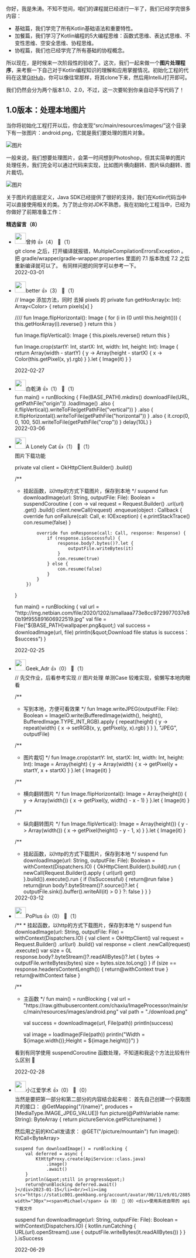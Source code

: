 你好，我是朱涛。不知不觉间，咱们的课程就已经进行一半了，我们已经学完很多内容：

- 基础篇，我们学完了所有Kotlin基础语法和重要特性。
- 加餐篇，我们学习了Kotlin编程的5大编程思维：函数式思维、表达式思维、不变性思维、空安全思维、协程思维。
- 协程篇，我们也已经学完了所有基础的协程概念。

所以现在，是时候来一次阶段性的验收了。这次，我们一起来做一个**图片处理程序**，来考察一下自己对于Kotlin编程知识的理解和应用掌握情况。初始化工程的代码在这里[GitHub](https://github.com/chaxiu/ImageProcessor.git)，你可以像往常那样，将其clone下来，然后用IntelliJ打开即可。

我们仍然会分为两个版本1.0、2.0，不过，这一次要轮到你亲自动手写代码了！

## 1.0版本：处理本地图片

当你将初始化工程打开以后，你会发现“src/main/resources/images/”这个目录下有一张图片：android.png，它就是我们要处理的图片对象。

![图片](https://static001.geekbang.org/resource/image/0d/64/0de4da2977353d97631d88531feff464.png?wh=1817x704)

一般来说，我们想要处理图片，会第一时间想到Photoshop，但其实简单的图片处理任务，我们完全可以通过代码来实现，比如图片横向翻转、图片纵向翻转、图片裁切。

![图片](https://static001.geekbang.org/resource/image/45/c6/456e395f69c12b20e095959046fccac6.png?wh=1128x424)

关于图片的底层定义，Java SDK已经提供了很好的支持，我们在Kotlin代码当中可以直接使用相关的类。为了防止你对JDK不熟悉，我在初始化工程当中，已经为你做好了前期准备工作：
<div><strong>精选留言（8）</strong></div><ul>
<li><img src="https://static001.geekbang.org/account/avatar/00/12/d5/8f/d0874a01.jpg" width="30px"><span>曾帅</span> 👍（4） 💬（1）<div>git clone 之后，打开编译就报错，MultipleCompilationErrorsException 。把 gradle&#47;wrapper&#47;gradle-wrapper.properties 里面的 7.1 版本改成 7.2 之后重新编译就可以了。
有同样问题的同学可以参考一下。</div>2022-03-01</li><br/><li><img src="https://static001.geekbang.org/account/avatar/00/11/d6/a7/ac23f5a6.jpg" width="30px"><span>better</span> 👍（3） 💬（1）<div>&#47;&#47; Image 添加方法，同时 去掉 pixels 的 private
fun getHorArray(x: Int): Array&lt;Color&gt; {
        return pixels[x]
}

&#47;&#47;&#47;&#47; 
fun Image.flipHorizontal(): Image {
    for (i in (0 until this.height())) {
        this.getHorArray(i).reverse()
    }
    return this
}

fun Image.flipVertical(): Image {
    this.pixels.reverse()
    return this
}

fun Image.crop(startY: Int, startX: Int, width: Int, height: Int): Image {
    return Array(width - startY) { y -&gt;
        Array(height - startX) { x -&gt;
            Color(this.getPixel(x, y).rgb)
        }
    }.let {
        Image(it)
    }
}
</div>2022-02-27</li><br/><li><img src="https://static001.geekbang.org/account/avatar/00/14/71/c1/cbc55e06.jpg" width="30px"><span>白乾涛</span> 👍（1） 💬（1）<div>fun main() = runBlocking {
    File(BASE_PATH).mkdirs()
    downloadFile(URL, getPathFile(&quot;origin&quot;))
        .loadImage()
        .also { it.flipVertical().writeToFile(getPathFile(&quot;vertical&quot;)) }
        .also { it.flipHorizontal().writeToFile(getPathFile(&quot;horizontal&quot;)) }
        .also { it.crop(0, 0, 100, 50).writeToFile(getPathFile(&quot;crop&quot;)) }
    delay(10L)
}</div>2022-03-06</li><br/><li><img src="https://static001.geekbang.org/account/avatar/00/2c/06/e5/51ef9735.jpg" width="30px"><span>A Lonely Cat</span> 👍（1） 💬（1）<div>图片下载功能

private val client = OkHttpClient.Builder()
    .build()

&#47;**
 * 挂起函数，以http的方式下载图片，保存到本地
 *&#47;
suspend fun downloadImage(url: String, outputFile: File): Boolean = suspendCoroutine { con -&gt;
    val request = Request.Builder()
        .url(url)
        .get()
        .build()
    client.newCall(request)
        .enqueue(object : Callback {
            override fun onFailure(call: Call, e: IOException) {
                e.printStackTrace()
                con.resume(false)
            }

            override fun onResponse(call: Call, response: Response) {
                if (response.isSuccessful) {
                    response.body?.bytes()?.let {
                        outputFile.writeBytes(it)
                    }
                    con.resume(true)
                } else {
                    con.resume(false)
                }
            }
        })
}

fun main() = runBlocking {
    val url = &quot;http:&#47;&#47;img.netbian.com&#47;file&#47;2020&#47;1202&#47;smallaaa773e8cc9729977037e80b19f955891606922519.jpg&quot;
    val file = File(&quot;${BASE_PATH}wallpaper.png&quot;)
    val success = downloadImage(url, file)
    println(&quot;Download file status is success：$success&quot;)
}</div>2022-02-25</li><br/><li><img src="https://static001.geekbang.org/account/avatar/00/2b/e5/e1/a5064f88.jpg" width="30px"><span>Geek_Adr</span> 👍（0） 💬（1）<div>&#47;&#47; 先交作业，后看参考实现
&#47;&#47; 图片处理 单测Case 较难实现，偷懒写本地肉眼看

&#47;**
 * 写到本地，方便可看效果
 *&#47;
fun Image.writeJPEG(outputFile: File): Boolean =
    ImageIO.write(BufferedImage(width(), height(), BufferedImage.TYPE_INT_RGB).apply {
        repeat(height) { y -&gt;
            repeat(width) { x -&gt;
                setRGB(x, y, getPixel(y, x).rgb)
            }
        }
    }, &quot;JPEG&quot;, outputFile)

&#47;**
 * 图片裁切
 *&#47;
fun Image.crop(startY: Int, startX: Int, width: Int, height: Int): Image =
    Array(height) { y -&gt;
        Array(width) { x -&gt;
            getPixel(y + startY, x + startX)
        }
    }.let { Image(it) }

&#47;**
 * 横向翻转图片
 *&#47;
fun Image.flipHorizontal(): Image =
    Array(height()) { y -&gt;
        Array(width()) { x -&gt;
            getPixel(y, width() - x - 1)
        }
    }.let { Image(it) }

&#47;**
 * 纵向翻转图片
 *&#47;
fun Image.flipVertical(): Image =
    Array(height()) { y -&gt;
        Array(width()) { x -&gt;
            getPixel(height() - y - 1, x)
        }
    }.let { Image(it) }

&#47;**
 * 挂起函数，以http的方式下载图片，保存到本地
 *&#47;
suspend fun downloadImage(url: String, outputFile: File): Boolean =
    withContext(Dispatchers.IO) {
        OkHttpClient.Builder().build().run {
            newCall(Request.Builder().apply {
                url(url)
                get()
            }.build()).execute().run {
                if (!isSuccessful) {
                    return@run false
                }
                return@run body?.byteStream()?.source()?.let { outputFile.sink().buffer().writeAll(it) &gt; 0 } ?: false
            }
        }
    }
</div>2022-03-12</li><br/><li><img src="https://static001.geekbang.org/account/avatar/00/18/07/6d/4c1909be.jpg" width="30px"><span>PoPlus</span> 👍（0） 💬（1）<div>&#47;**
 * 挂起函数，以http的方式下载图片，保存到本地
 *&#47;
suspend fun downloadImage(url: String, outputFile: File) = withContext(Dispatchers.IO) {
    val client = OkHttpClient()
    val request = Request.Builder()
        .url(url)
        .build()
    val response = client
        .newCall(request)
        .execute()
    var size = 0L
    response.body?.byteStream()?.readAllBytes()?.let { bytes -&gt;
        outputFile.writeBytes(bytes)
        size = bytes.size.toLong()
    }
    if (size == response.headersContentLength()) {
        return@withContext true
    }
    return@withContext false
}

&#47;**
 * 主函数
 *&#47;
fun main() = runBlocking {
    val url = &quot;https:&#47;&#47;raw.githubusercontent.com&#47;chaxiu&#47;ImageProcessor&#47;main&#47;src&#47;main&#47;resources&#47;images&#47;android.png&quot;
    val path = &quot;.&#47;download.png&quot;

    val success = downloadImage(url, File(path))
    println(success)

    val image = loadImage(File(path))
    println(&quot;Width = ${image.width()};Height = ${image.height()}&quot;)
}

看到有同学使用 suspendCoroutine 函数处理，不知道和我这个方法比较有什么区别 👀</div>2022-02-28</li><br/><li><img src="https://static001.geekbang.org/account/avatar/00/28/1b/f9/018197f1.jpg" width="30px"><span>小江爱学术</span> 👍（0） 💬（0）<div>当然是要把第一部分和第二部分的内容结合起来啦：
首先自己创建一个获取图片的接口：
    @GetMapping(&quot;&#47;{name}&quot;, produces = [MediaType.IMAGE_JPEG_VALUE])
    fun picture(@PathVariable name: String): ByteArray {
        return pictureService.getPicture(name)
    }

然后用之前的KtCall发请求：
    @GET(&quot;&#47;picture&#47;mountain&quot;)
    fun image(): KtCall&lt;ByteArray&gt;

    suspend fun downloadImage() = runBlocking {
        val deferred = async {
            KtHttpProxy.create(ApiService::class.java)
                .image()
                .await()
        }
        println(&quot;still in progress&quot;)
        return@runBlocking deferred.await()
    }</div>2023-01-15</li><br/><li><img src="https://static001.geekbang.org/account/avatar/00/11/e9/01/2885812b.jpg" width="30px"><span>Michael</span> 👍（0） 💬（0）<div>使用系统自带的 api 下载文件
suspend fun downloadImage(url: String, outputFile: File): Boolean =
    withContext(Dispatchers.IO) {
      kotlin.runCatching {
        URL(url).openStream().use {
          outputFile.writeBytes(it.readAllBytes())
        }
      }
    }.isSuccess</div>2022-06-29</li><br/>
</ul>
